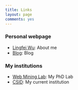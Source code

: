 ```yaml
---
title: Links
layout: page
comments: yes
---
```


### Personal webpage

- [Lingfei Wu](http://lingfeiwu.github.io): About me
- [Blog](http://lingfeiwu.github.io/blog/): Blog

### My institutions 

- [Web Mining Lab](weblab.com.cityu.edu.hk/): My PhD Lab
- [CSID](https://csid.asu.edu/): My current institution




